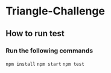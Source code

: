 # Triangle-Challenge

## How to run test
### Run the following commands
`npm install`
`npm start`
`npm test`
